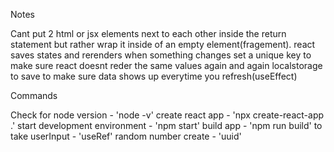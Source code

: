 Notes

Cant put 2 html or jsx elements next to each other inside the return statement but rather wrap it inside of an empty element(fragement).
react saves states and rerenders when something changes
set a unique key to make sure react doesnt reder the same values again and again
localstorage to save to make sure data shows up everytime you refresh(useEffect)

Commands

Check for node version - 'node -v'
create react app - 'npx create-react-app .'
start development environment - 'npm start'
build app - 'npm run build'
to take userInput - 'useRef'
random number create - 'uuid'


